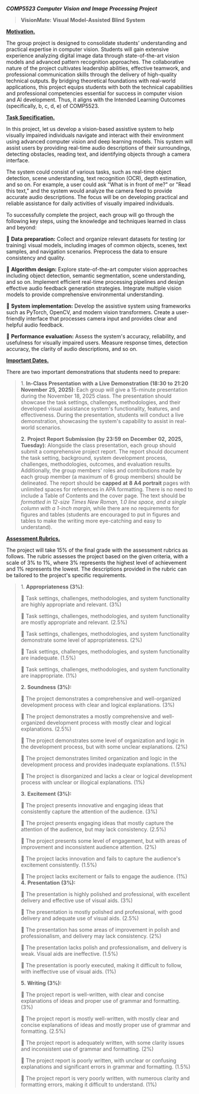 ***COMP5523*** ***Computer*** ***Vision*** ***and*** ***Image***
***Processing*** ***Project***

> **VisionMate:** **Visual** **Model-Assisted** **Blind** **System**

**<u>Motivation.</u>**

The group project is designed to consolidate students’ understanding and
practical expertise in computer vision. Students will gain extensive
experience analyzing digital image data through state-of-the-art vision
models and advanced pattern recognition approaches. The collaborative
nature of the project cultivates leadership abilities, effective
teamwork, and professional communication skills through the delivery of
high-quality technical outputs. By bridging theoretical foundations with
real-world applications, this project equips students with both the
technical capabilities and professional competencies essential for
success in computer vision and AI development. Thus, it aligns with the
Intended Learning Outcomes (specifically, b, c, d, e) of COMP5523.

**<u>Task Specification.</u>**

In this project, let us develop a vision-based assistive system to help
visually impaired individuals navigate and interact with their
environment using advanced computer vision and deep learning models.
This system will assist users by providing real-time audio descriptions
of their surroundings, detecting obstacles, reading text, and
identifying objects through a camera interface.

The system could consist of various tasks, such as real-time object
detection, scene understanding, text recognition (OCR), depth
estimation, and so on. For example, a user could ask "What is in front
of me?" or "Read this text," and the system would analyze the camera
feed to provide accurate audio descriptions. The focus will be on
developing practical and reliable assistance for daily activities of
visually impaired individuals.

To successfully complete the project, each group will go through the
following key steps, using the knowledge and techniques learned in class
and beyond:

 **Data** **preparation:** Collect and organize relevant datasets for
testing (or training) visual models, including images of common objects,
scenes, text samples, and navigation scenarios. Preprocess the data to
ensure consistency and quality.

 **Algorithm** **design:** Explore state-of-the-art computer vision
approaches including object detection, semantic segmentation, scene
understanding, and so on. Implement efficient real-time processing
pipelines and design effective audio feedback generation strategies.
Integrate multiple vision models to provide comprehensive environmental
understanding.

 **System** **implementation:** Develop the assistive system using
frameworks such as PyTorch, OpenCV, and modern vision transformers.
Create a user-friendly interface that processes camera input and
provides clear and helpful audio feedback.

 **Performance** **evaluation:** Assess the system's accuracy,
reliability, and usefulness for visually impaired users. Measure
response times, detection accuracy, the clarity of audio descriptions,
and so on.

**<u>Important Dates.</u>**

There are two important demonstrations that students need to prepare:

> 1\. **In-Class** **Presentation** **with** **a** **Live**
> **Demonstration** **(18:30** **to** **21:20** **November** **25,**
> **2025)**: Each group will give a 15-minute presentation during the
> November 18, 2025 class. The presentation should showcase the task
> settings, challenges, methodologies, and their developed visual
> assistance system's functionality, features, and effectiveness. During
> the presentation, students will conduct a live demonstration,
> showcasing the system's capability to assist in real-world scenarios.
>
> **2.** **Project** **Report** **Submission** **(by** **23:59** **on**
> **December** **02,** **2025,** **Tuesday)**: Alongside the class
> presentation, each group should submit a comprehensive project report.
> The report should document the task setting, background, system
> development process, challenges, methodologies, outcomes, and
> evaluation results. Additionally, the group members' roles and
> contributions made by each group member (a maximum of 6 group members)
> should be delineated. The report should be **capped** **at** **8**
> **A4** **portrait** pages with unlimited spaces for references in APA
> formatting. There is no need to include a Table of Contents and the
> cover page. The text should be *formatted* *in* *12-size* *Times*
> *New* *Roman,* *1.0* *line* *space,* *and* *a* *single* *column*
> *with* *a* *1-inch* *margin,* while there are no requirements for
> figures and tables (students are encouraged to put in figures and
> tables to make the writing more eye-catching and easy to understand).

**<u>Assessment Rubrics.</u>**

The project will take 15% of the final grade with the assessment rubrics
as follows. The rubric assesses the project based on the given criteria,
with a scale of 3% to 1%, where 3% represents the highest level of
achievement and 1% represents the lowest. The descriptions provided in
the rubric can be tailored to the project's specific requirements.

> 1\. **Appropriateness** **(3%)**:
>
>  Task settings, challenges, methodologies, and system functionality
> are highly appropriate and relevant. (3%)
>
>  Task settings, challenges, methodologies, and system functionality
> are mostly appropriate and relevant. (2.5%)
>
>  Task settings, challenges, methodologies, and system functionality
> demonstrate some level of appropriateness. (2%)
>
>  Task settings, challenges, methodologies, and system functionality
> are inadequate. (1.5%)
>
>  Task settings, challenges, methodologies, and system functionality
> are inappropriate. (1%)
>
> **2.** **Soundness** **(3%):**
>
>  The project demonstrates a comprehensive and well-organized
> development process with clear and logical explanations. (3%)
>
>  The project demonstrates a mostly comprehensive and well-organized
> development process with mostly clear and logical explanations. (2.5%)
>
>  The project demonstrates some level of organization and logic in the
> development process, but with some unclear explanations. (2%)
>
>  The project demonstrates limited organization and logic in the
> development process and provides inadequate explanations. (1.5%)
>
>  The project is disorganized and lacks a clear or logical development
> process with unclear or illogical explanations. (1%)
>
> **3.** **Excitement** **(3%):**
>
>  The project presents innovative and engaging ideas that consistently
> capture the attention of the audience. (3%)
>
>  The project presents engaging ideas that mostly capture the
> attention of the audience, but may lack consistency. (2.5%)
>
>  The project presents some level of engagement, but with areas of
> improvement and inconsistent audience attention. (2%)
>
>  The project lacks innovation and fails to capture the audience's
> excitement consistently. (1.5%)
>
>  The project lacks excitement or fails to engage the audience. (1%)
> **4.** **Presentation** **(3%):**
>
>  The presentation is highly polished and professional, with excellent
> delivery and effective use of visual aids. (3%)
>
>  The presentation is mostly polished and professional, with good
> delivery and adequate use of visual aids. (2.5%)
>
>  The presentation has some areas of improvement in polish and
> professionalism, and delivery may lack consistency. (2%)
>
>  The presentation lacks polish and professionalism, and delivery is
> weak. Visual aids are ineffective. (1.5%)
>
>  The presentation is poorly executed, making it difficult to follow,
> with ineffective use of visual aids. (1%)
>
> **5.** **Writing** **(3%):**
>
>  The project report is well-written, with clear and concise
> explanations of ideas and proper use of grammar and formatting. (3%)
>
>  The project report is mostly well-written, with mostly clear and
> concise explanations of ideas and mostly proper use of grammar and
> formatting. (2.5%)
>
>  The project report is adequately written, with some clarity issues
> and inconsistent use of grammar and formatting. (2%)
>
>  The project report is poorly written, with unclear or confusing
> explanations and significant errors in grammar and formatting. (1.5%)
>
>  The project report is very poorly written, with numerous clarity and
> formatting errors, making it difficult to understand. (1%)
